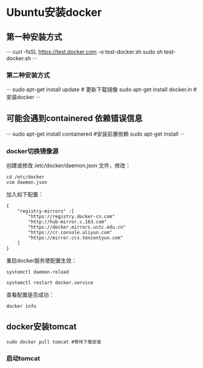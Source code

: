 # Ubuntu安装docker
## 第一种安装方式
 
<!-- 菜鸟教程 -->
···
 curl -fsSL https://test.docker.com -o test-docker.sh
 sudo sh test-docker.sh
···

### 第二种安装方式

···
sudo apt-get install update # 更新下载镜像
sudo apt-get install docker.in #安装docker
···
## 可能会遇到containered 依赖错误信息

···
sudo apt-get install containered #安装前置依赖
sudo apt-get install
···
### docker切换镜像源


创建或修改 /etc/docker/daemon.json 文件，修改：

```
cd /etc/docker
vim daemon.json
```

加入如下配置：

```
{
    "registry-mirrors" :[
        "https://registry.docker-cn.com"
        "http://hub-mirror.c.163.com"
        "https://docker.mirrors.ustc.edu.cn"
        "https://cr.console.aliyun.com"
        "https://mirror.ccs.tencentyun.com"
    ]
}
```
重启docker服务使配置生效：


```
systemctl daemon-reload

systemctl restart docker.service
```

查看配置是否成功：

```
docker info
```

## docker安装tomcat

```
sudo docker pull tomcat #等待下载安装
```
### 启动tomcat